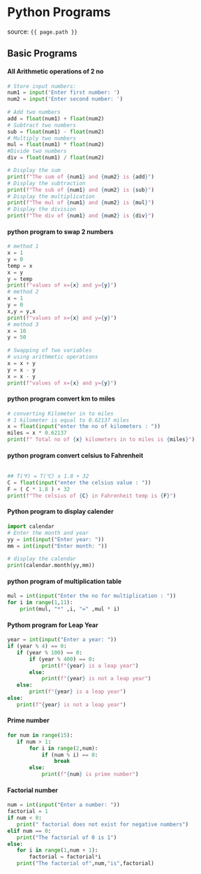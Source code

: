 # Python Programs
source: `{{ page.path }}`
## Basic Programs
#### All Arithmetic operations of 2 no
```python
# Store input numbers:  
num1 = input('Enter first number: ')  
num2 = input('Enter second number: ')  
  
# Add two numbers  
add = float(num1) + float(num2)  
# Subtract two numbers  
sub = float(num1) - float(num2)  
# Multiply two numbers  
mul = float(num1) * float(num2)  
#Divide two numbers  
div = float(num1) / float(num2)  

# Display the sum  
print(f"The sum of {num1} and {num2} is {add}") 
# Display the subtraction  
print(f"The sub of {num1} and {num2} is {sub}") 
# Display the multiplication  
print(f"The mul of {num1} and {num2} is {mul}") 
# Display the division  
print(f"The div of {num1} and {num2} is {div}")
```
#### python program to swap 2 numbers
```python
# method 1
x = 1  
y = 0  
temp = x
x = y
y = temp
print(f"values of x={x} and y={y}")
# method 2
x = 1  
y = 0  
x,y = y,x
print(f"values of x={x} and y={y}")
# method 3
x = 10
y = 50
  
# Swapping of two variables 
# using arithmetic operations 
x = x + y    
y = x - y   
x = x - y 
print(f"values of x={x} and y={y}")
```
#### python program convert km to miles

```python
# converting Kilometer in to miles 
# 1 kilometer is equal to 0.62137 miles
x = float(input("enter the no of kilometers : "))
miles = x * 0.62137
print(f" Total no of {x} kilometers in to miles is {miles}")
```

#### python program convert celsius to Fahrenheit

```python

## T(℉) = T(℃) x 1.8 + 32
C = float(input("enter the celsius value : "))
F = ( C * 1.8 ) + 32
print(f"The celsius of {C} in Fahrenheit temp is {F}")
```

#### Python program to display calender

```python
import calendar  
# Enter the month and year  
yy = int(input("Enter year: "))  
mm = int(input("Enter month: "))  
  
# display the calendar  
print(calendar.month(yy,mm))
```

#### python program of multiplication table

```python
mul = int(input("Enter the no for multiplication : "))
for i in range(1,11):
    print(mul, "*" ,i, "=" ,mul * i)
```    

#### Pythom program for Leap Year

```python
year = int(input("Enter a year: "))  
if (year % 4) == 0:  
   if (year % 100) == 0:  
       if (year % 400) == 0:  
           print(f"{year} is a leap year")  
       else:  
           print(f"{year} is not a leap year")  
   else:  
       print(f"{year} is a leap year")  
else:  
   print(f"{year} is not a leap year") 
```   

#### Prime number

```python
for num in range(15):  
   if num > 1:  
       for i in range(2,num):
           if (num % i) == 0: 
               break  
       else:  
           print(f"{num} is prime number") 
```
#### Factorial number

```python
num = int(input("Enter a number: "))  
factorial = 1  
if num < 0:  
   print(" factorial does not exist for negative numbers")  
elif num == 0:  
   print("The factorial of 0 is 1")  
else:  
   for i in range(1,num + 1):  
       factorial = factorial*i  
   print("The factorial of",num,"is",factorial)
```
